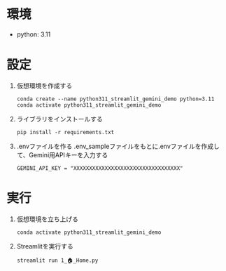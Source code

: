 # 環境
* python: 3.11


# 設定
1. 仮想環境を作成する
    ```
    conda create --name python311_streamlit_gemini_demo python=3.11
    conda activate python311_streamlit_gemini_demo
    ```

2. ライブラリをインストールする 
    ```
    pip install -r requirements.txt
    ```

3. .envファイルを作る
    .env_sampleファイルをもとに.envファイルを作成して、Gemini用APIキーを入力する
    ```
    GEMINI_API_KEY = "XXXXXXXXXXXXXXXXXXXXXXXXXXXXXXXXXX"
    ```


# 実行
1. 仮想環境を立ち上げる
    ```
    conda activate python311_streamlit_gemini_demo
    ```

2. Streamlitを実行する
    ```
    streamlit run 1_🏠_Home.py
    ```